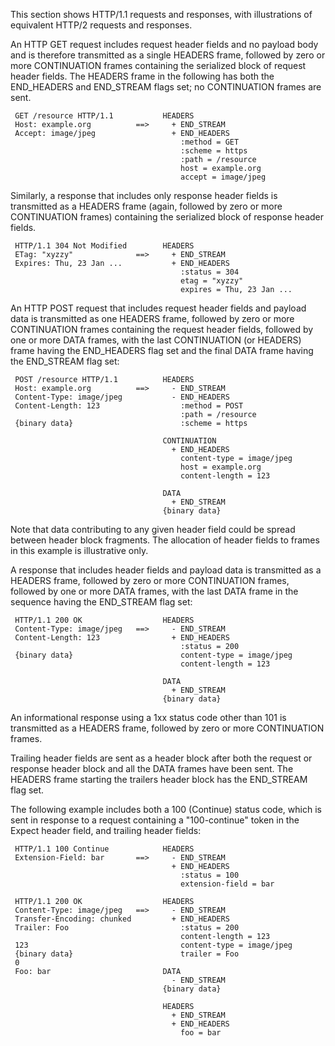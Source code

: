 This section shows HTTP/1.1 requests and responses, with illustrations of equivalent HTTP/2 requests and responses.

An HTTP GET request includes request header fields and no payload body and is therefore transmitted as a single HEADERS frame, followed by zero or more CONTINUATION frames containing the serialized block of request header fields. The HEADERS frame in the following has both the END_HEADERS and END_STREAM flags set; no CONTINUATION frames are sent.

	 GET /resource HTTP/1.1           HEADERS
	 Host: example.org          ==>     + END_STREAM
	 Accept: image/jpeg                 + END_HEADERS
	                                      :method = GET
	                                      :scheme = https
	                                      :path = /resource
	                                      host = example.org
	                                      accept = image/jpeg
Similarly, a response that includes only response header fields is transmitted as a HEADERS frame (again, followed by zero or more CONTINUATION frames) containing the serialized block of response header fields.

	 HTTP/1.1 304 Not Modified        HEADERS
	 ETag: "xyzzy"              ==>     + END_STREAM
	 Expires: Thu, 23 Jan ...           + END_HEADERS
	                                      :status = 304
	                                      etag = "xyzzy"
	                                      expires = Thu, 23 Jan ...
An HTTP POST request that includes request header fields and payload data is transmitted as one HEADERS frame, followed by zero or more CONTINUATION frames containing the request header fields, followed by one or more DATA frames, with the last CONTINUATION (or HEADERS) frame having the END_HEADERS flag set and the final DATA frame having the END_STREAM flag set:

	 POST /resource HTTP/1.1          HEADERS
	 Host: example.org          ==>     - END_STREAM
	 Content-Type: image/jpeg           - END_HEADERS
	 Content-Length: 123                  :method = POST
	                                      :path = /resource
	 {binary data}                        :scheme = https
	
	                                  CONTINUATION
	                                    + END_HEADERS
	                                      content-type = image/jpeg
	                                      host = example.org
	                                      content-length = 123
	
	                                  DATA
	                                    + END_STREAM
	                                  {binary data}
Note that data contributing to any given header field could be spread between header block fragments. The allocation of header fields to frames in this example is illustrative only.

A response that includes header fields and payload data is transmitted as a HEADERS frame, followed by zero or more CONTINUATION frames, followed by one or more DATA frames, with the last DATA frame in the sequence having the END_STREAM flag set:

	 HTTP/1.1 200 OK                  HEADERS
	 Content-Type: image/jpeg   ==>     - END_STREAM
	 Content-Length: 123                + END_HEADERS
	                                      :status = 200
	 {binary data}                        content-type = image/jpeg
	                                      content-length = 123
	
	                                  DATA
	                                    + END_STREAM
	                                  {binary data}
An informational response using a 1xx status code other than 101 is transmitted as a HEADERS frame, followed by zero or more CONTINUATION frames.

Trailing header fields are sent as a header block after both the request or response header block and all the DATA frames have been sent. The HEADERS frame starting the trailers header block has the END_STREAM flag set.

The following example includes both a 100 (Continue) status code, which is sent in response to a request containing a "100-continue" token in the Expect header field, and trailing header fields:

	 HTTP/1.1 100 Continue            HEADERS
	 Extension-Field: bar       ==>     - END_STREAM
	                                    + END_HEADERS
	                                      :status = 100
	                                      extension-field = bar
	
	 HTTP/1.1 200 OK                  HEADERS
	 Content-Type: image/jpeg   ==>     - END_STREAM
	 Transfer-Encoding: chunked         + END_HEADERS
	 Trailer: Foo                         :status = 200
	                                      content-length = 123
	 123                                  content-type = image/jpeg
	 {binary data}                        trailer = Foo
	 0
	 Foo: bar                         DATA
	                                    - END_STREAM
	                                  {binary data}
	
	                                  HEADERS
	                                    + END_STREAM
	                                    + END_HEADERS
	                                      foo = bar
